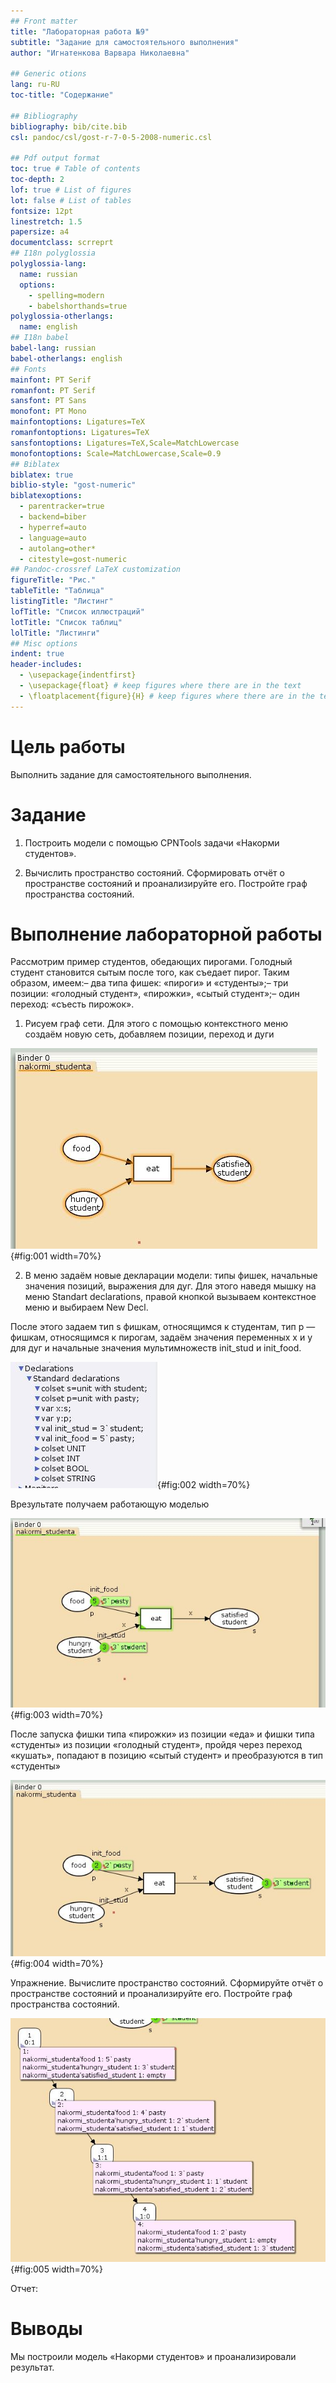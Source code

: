```yaml
---
## Front matter
title: "Лабораторная работа №9"
subtitle: "Задание для самостоятельного выполнения"
author: "Игнатенкова Варвара Николаевна"

## Generic otions
lang: ru-RU
toc-title: "Содержание"

## Bibliography
bibliography: bib/cite.bib
csl: pandoc/csl/gost-r-7-0-5-2008-numeric.csl

## Pdf output format
toc: true # Table of contents
toc-depth: 2
lof: true # List of figures
lot: false # List of tables
fontsize: 12pt
linestretch: 1.5
papersize: a4
documentclass: scrreprt
## I18n polyglossia
polyglossia-lang:
  name: russian
  options:
	- spelling=modern
	- babelshorthands=true
polyglossia-otherlangs:
  name: english
## I18n babel
babel-lang: russian
babel-otherlangs: english
## Fonts
mainfont: PT Serif
romanfont: PT Serif
sansfont: PT Sans
monofont: PT Mono
mainfontoptions: Ligatures=TeX
romanfontoptions: Ligatures=TeX
sansfontoptions: Ligatures=TeX,Scale=MatchLowercase
monofontoptions: Scale=MatchLowercase,Scale=0.9
## Biblatex
biblatex: true
biblio-style: "gost-numeric"
biblatexoptions:
  - parentracker=true
  - backend=biber
  - hyperref=auto
  - language=auto
  - autolang=other*
  - citestyle=gost-numeric
## Pandoc-crossref LaTeX customization
figureTitle: "Рис."
tableTitle: "Таблица"
listingTitle: "Листинг"
lofTitle: "Список иллюстраций"
lotTitle: "Список таблиц"
lolTitle: "Листинги"
## Misc options
indent: true
header-includes:
  - \usepackage{indentfirst}
  - \usepackage{float} # keep figures where there are in the text
  - \floatplacement{figure}{H} # keep figures where there are in the text
---
```


# Цель работы

Выполнить задание для самостоятельного выполнения.

# Задание

1. Построить модели с помощью CPNTools задачи  «Накорми студентов».

2. Вычислить пространство состояний. Сформировать отчёт о пространстве состояний и проанализируйте его. Постройте граф пространства состояний.

# Выполнение лабораторной работы

Рассмотрим пример студентов, обедающих пирогами. Голодный студент становится сытым после того, как съедает пирог. Таким образом, имеем:– два типа фишек: «пироги» и «студенты»;– три позиции: «голодный студент», «пирожки», «сытый студент»;– один переход: «съесть пирожок».

 1. Рисуем граф сети. Для этого с помощью контекстного меню создаём новую сеть, добавляем позиции, переход и дуги 

![ Рис. 1. Граф сети модели «Накорми студентов»](image/1.png){#fig:001 width=70%}


 2.  В меню задаём новые декларации модели: типы фишек, начальные значения позиций, выражения для дуг. Для этого наведя мышку на меню Standart declarations, правой кнопкой вызываем контекстное меню и выбираем New Decl.

 После этого задаем тип s фишкам, относящимся к студентам, тип p — фишкам, относящимся к пирогам, задаём значения переменных x и y для дуг и начальные значения мультимножеств init_stud и init_food.

![ Рис. 2.  Задание деклараций модели «Накорми студентов»](image/2.png){#fig:002 width=70%}

Врезультате получаем работающую моделью

![ Рис. 3. Модель  «Накорми студентов»](image/3.png){#fig:003 width=70%}

После запуска фишки типа «пирожки» из позиции «еда» и фишки типа «студенты» из позиции «голодный студент», пройдя через переход «кушать», попадают в позицию «сытый студент» и преобразуются в тип «студенты»

![ Рис. 4. Запуск модели «Накорми студентов»](image/4.png){#fig:004 width=70%}

Упражнение. Вычислите пространство состояний. Сформируйте отчёт о пространстве состояний и проанализируйте его. Постройте граф пространства состояний.

![ Рис. 5. Граф пространства состояний](image/5.png){#fig:005 width=70%}

Отчет:




# Выводы

Мы построили модель «Накорми студентов» и проанализировали результат.